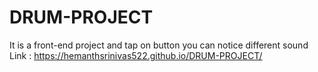 # DRUM-PROJECT
It is a front-end project and tap on button you can notice different sound
Link : https://hemanthsrinivas522.github.io/DRUM-PROJECT/
